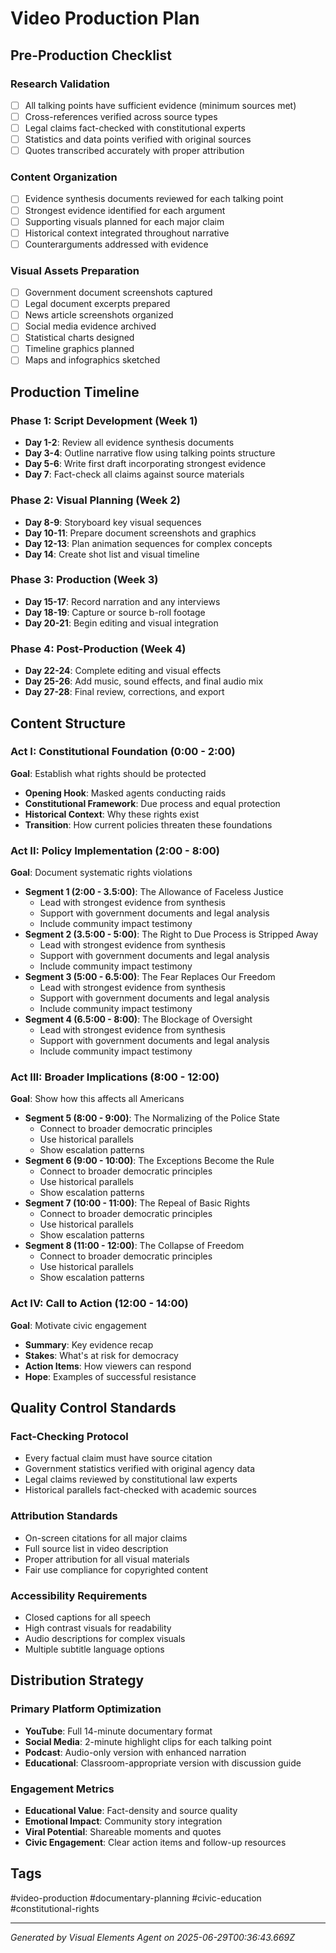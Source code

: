 # Video Production Plan

## Pre-Production Checklist

### Research Validation
- [ ] All talking points have sufficient evidence (minimum sources met)
- [ ] Cross-references verified across source types
- [ ] Legal claims fact-checked with constitutional experts
- [ ] Statistics and data points verified with original sources
- [ ] Quotes transcribed accurately with proper attribution

### Content Organization
- [ ] Evidence synthesis documents reviewed for each talking point
- [ ] Strongest evidence identified for each argument
- [ ] Supporting visuals planned for each major claim
- [ ] Historical context integrated throughout narrative
- [ ] Counterarguments addressed with evidence

### Visual Assets Preparation
- [ ] Government document screenshots captured
- [ ] Legal document excerpts prepared
- [ ] News article screenshots organized
- [ ] Social media evidence archived
- [ ] Statistical charts designed
- [ ] Timeline graphics planned
- [ ] Maps and infographics sketched

## Production Timeline

### Phase 1: Script Development (Week 1)
- **Day 1-2**: Review all evidence synthesis documents
- **Day 3-4**: Outline narrative flow using talking points structure
- **Day 5-6**: Write first draft incorporating strongest evidence
- **Day 7**: Fact-check all claims against source materials

### Phase 2: Visual Planning (Week 2)
- **Day 8-9**: Storyboard key visual sequences
- **Day 10-11**: Prepare document screenshots and graphics
- **Day 12-13**: Plan animation sequences for complex concepts
- **Day 14**: Create shot list and visual timeline

### Phase 3: Production (Week 3)
- **Day 15-17**: Record narration and any interviews
- **Day 18-19**: Capture or source b-roll footage
- **Day 20-21**: Begin editing and visual integration

### Phase 4: Post-Production (Week 4)
- **Day 22-24**: Complete editing and visual effects
- **Day 25-26**: Add music, sound effects, and final audio mix
- **Day 27-28**: Final review, corrections, and export

## Content Structure

### Act I: Constitutional Foundation (0:00 - 2:00)
**Goal**: Establish what rights should be protected
- **Opening Hook**: Masked agents conducting raids
- **Constitutional Framework**: Due process and equal protection
- **Historical Context**: Why these rights exist
- **Transition**: How current policies threaten these foundations

### Act II: Policy Implementation (2:00 - 8:00)
**Goal**: Document systematic rights violations
- **Segment 1 (2:00 - 3.5:00)**: The Allowance of Faceless Justice
  - Lead with strongest evidence from synthesis
  - Support with government documents and legal analysis
  - Include community impact testimony
- **Segment 2 (3.5:00 - 5:00)**: The Right to Due Process is Stripped Away
  - Lead with strongest evidence from synthesis
  - Support with government documents and legal analysis
  - Include community impact testimony
- **Segment 3 (5:00 - 6.5:00)**: The Fear Replaces Our Freedom
  - Lead with strongest evidence from synthesis
  - Support with government documents and legal analysis
  - Include community impact testimony
- **Segment 4 (6.5:00 - 8:00)**: The Blockage of Oversight
  - Lead with strongest evidence from synthesis
  - Support with government documents and legal analysis
  - Include community impact testimony

### Act III: Broader Implications (8:00 - 12:00)
**Goal**: Show how this affects all Americans
- **Segment 5 (8:00 - 9:00)**: The Normalizing of the Police State
  - Connect to broader democratic principles
  - Use historical parallels
  - Show escalation patterns
- **Segment 6 (9:00 - 10:00)**: The Exceptions Become the Rule
  - Connect to broader democratic principles
  - Use historical parallels
  - Show escalation patterns
- **Segment 7 (10:00 - 11:00)**: The Repeal of Basic Rights
  - Connect to broader democratic principles
  - Use historical parallels
  - Show escalation patterns
- **Segment 8 (11:00 - 12:00)**: The Collapse of Freedom
  - Connect to broader democratic principles
  - Use historical parallels
  - Show escalation patterns

### Act IV: Call to Action (12:00 - 14:00)
**Goal**: Motivate civic engagement
- **Summary**: Key evidence recap
- **Stakes**: What's at risk for democracy
- **Action Items**: How viewers can respond
- **Hope**: Examples of successful resistance

## Quality Control Standards

### Fact-Checking Protocol
- Every factual claim must have source citation
- Government statistics verified with original agency data
- Legal claims reviewed by constitutional law experts
- Historical parallels fact-checked with academic sources

### Attribution Standards
- On-screen citations for all major claims
- Full source list in video description
- Proper attribution for all visual materials
- Fair use compliance for copyrighted content

### Accessibility Requirements
- Closed captions for all speech
- High contrast visuals for readability
- Audio descriptions for complex visuals
- Multiple subtitle language options

## Distribution Strategy

### Primary Platform Optimization
- **YouTube**: Full 14-minute documentary format
- **Social Media**: 2-minute highlight clips for each talking point
- **Podcast**: Audio-only version with enhanced narration
- **Educational**: Classroom-appropriate version with discussion guide

### Engagement Metrics
- **Educational Value**: Fact-density and source quality
- **Emotional Impact**: Community story integration
- **Viral Potential**: Shareable moments and quotes
- **Civic Engagement**: Clear action items and follow-up resources

## Tags
#video-production #documentary-planning #civic-education #constitutional-rights

---
*Generated by Visual Elements Agent on 2025-06-29T00:36:43.669Z*
